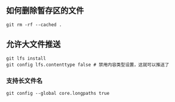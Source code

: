 ## 如何删除暂存区的文件

```git
git rm -rf --cached .
```



## 允许大文件推送

```git
git lfs install
git config lfs.contenttype false # 禁用内容类型设置，这就可以推送了
```



### 支持长文件名

```git
git config --global core.longpaths true
```

